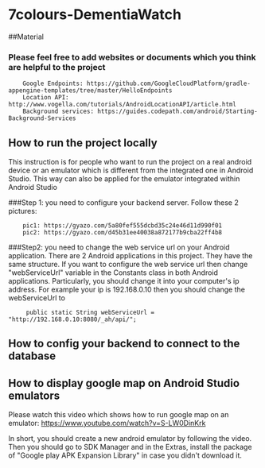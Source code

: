 # 7colours-DementiaWatch

##Material
### Please feel free to add websites or documents which you think are helpful to the project

		Google Endpoints: https://github.com/GoogleCloudPlatform/gradle-appengine-templates/tree/master/HelloEndpoints
		Location API: http://www.vogella.com/tutorials/AndroidLocationAPI/article.html
		Background services: https://guides.codepath.com/android/Starting-Background-Services

## How to run the project locally
This instruction is for people who want to run the project on a real android device or an emulator which is different from the integrated one in Android Studio. This way can also be applied for the emulator integrated within Android Studio

###Step 1: 
you need to configure your backend server. Follow these 2 pictures:
		
		pic1: https://gyazo.com/5a80fef555dcbd35c24e46d11d990f01
		pic2: https://gyazo.com/d45b31ee40038a872177b9cba22ff4b8
		
###Step2: 
you need to change the web service url on your Android application. There are 2 Android applications in this project. They have the same structure. If you want to configure the web service url then change "webServiceUrl" variable in the Constants class in both Android applications. Particularly, you should change it into your computer's ip address. For example your ip is 192.168.0.10 then you should change the webServiceUrl to 

		 public static String webServiceUrl = "http://192.168.0.10:8080/_ah/api/";


## How to config your backend to connect to the database

## How to display google map on Android Studio emulators
Please watch this video which shows how to run google map on an emulator: https://www.youtube.com/watch?v=S-LW0DinKrk

In short, you should create a new android emulator by following the video. Then you should go to SDK Manager and in the Extras, install the package of "Google play APK Expansion Library" in case you didn't download it.
